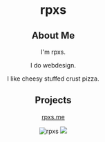 <div class="container" align="center">
<h1>rpxs</h1>

<h2>About Me</h2>
<p>I'm rpxs.</p>
<p>I do webdesign.</p>
<p>I like cheesy stuffed crust pizza.</p>



<h2>Projects</h2>

<p><a href="https://github.com/rpxs/me" target="_blank">rpxs.me</a><p>
<img src="https://komarev.com/ghpvc/?username=rpxs" alt="rpxs" />
<img src="https://github-readme-stats.vercel.app/api?username=rpxs&theme=chartreuse-dark&count_private=true" />
</div>
